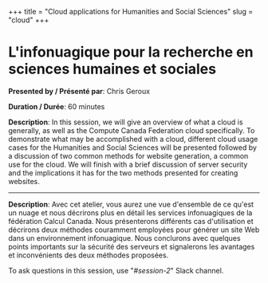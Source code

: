 +++
title = "Cloud applications for Humanities and Social Sciences"
slug = "cloud"
+++

# L'infonuagique pour la recherche en sciences humaines et sociales

**Presented by / Présenté par**: Chris Geroux

**Duration / Durée**: 60 minutes

**Description**: In this session, we will give an overview of what a cloud is generally, as well as the Compute Canada
  Federation cloud specifically. To demonstrate what may be accomplished with a cloud, different cloud usage cases for
  the Humanities and Social Sciences will be presented followed by a discussion of two common methods for website
  generation, a common use for the cloud. We will finish with a brief discussion of server security and the implications
  it has for the two methods presented for creating websites.

---

**Description**: Avec cet atelier, vous aurez une vue d'ensemble de ce qu'est un nuage et nous décrirons plus en détail
  les services infonuagiques de la fédération Calcul Canada. Nous présenterons différents cas d'utilisation et décrirons
  deux méthodes couramment employées pour générer un site Web dans un environnement infonuagique. Nous conclurons avec
  quelques points importants sur la sécurité des serveurs et signalerons les avantages et inconvénients des deux
  méthodes proposées.

To ask questions in this session, use "*#session-2*" Slack channel.
